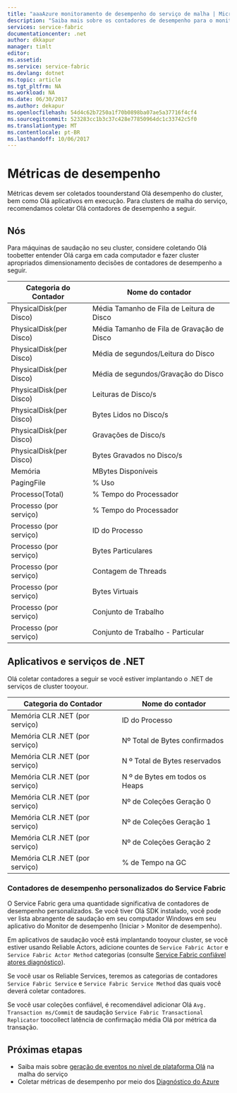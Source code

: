 ```yaml
---
title: "aaaAzure monitoramento de desempenho do serviço de malha | Microsoft Docs"
description: "Saiba mais sobre os contadores de desempenho para o monitoramento e diagnóstico de clusters do Azure Service Fabric."
services: service-fabric
documentationcenter: .net
author: dkkapur
manager: timlt
editor: 
ms.assetid: 
ms.service: service-fabric
ms.devlang: dotnet
ms.topic: article
ms.tgt_pltfrm: NA
ms.workload: NA
ms.date: 06/30/2017
ms.author: dekapur
ms.openlocfilehash: 54d4c62b7250a1f70b0898ba07ae5a37716f4cf4
ms.sourcegitcommit: 523283cc1b3c37c428e77850964dc1c33742c5f0
ms.translationtype: MT
ms.contentlocale: pt-BR
ms.lasthandoff: 10/06/2017
---
```

# <a name="performance-metrics"></a>Métricas de desempenho

Métricas devem ser coletados toounderstand Olá desempenho do cluster, bem como Olá aplicativos em execução. Para clusters de malha do serviço, recomendamos coletar Olá contadores de desempenho a seguir.

## <a name="nodes"></a>Nós

Para máquinas de saudação no seu cluster, considere coletando Olá toobetter entender Olá carga em cada computador e fazer cluster apropriados dimensionamento decisões de contadores de desempenho a seguir.

| Categoria do Contador | Nome do contador |
| --- | --- |
| PhysicalDisk(per Disco) | Média Tamanho de Fila de Leitura de Disco |
| PhysicalDisk(per Disco) | Média Tamanho de Fila de Gravação de Disco |
| PhysicalDisk(per Disco) | Média de segundos/Leitura do Disco |
| PhysicalDisk(per Disco) | Média de segundos/Gravação do Disco |
| PhysicalDisk(per Disco) | Leituras de Disco/s  |
| PhysicalDisk(per Disco) | Bytes Lidos no Disco/s  |
| PhysicalDisk(per Disco) | Gravações de Disco/s |
| PhysicalDisk(per Disco) | Bytes Gravados no Disco/s |
| Memória | MBytes Disponíveis |
| PagingFile | % Uso |
| Processo(Total) | % Tempo do Processador |
| Processo (por serviço) | % Tempo do Processador |
| Processo (por serviço) | ID do Processo |
| Processo (por serviço) | Bytes Particulares |
| Processo (por serviço) | Contagem de Threads |
| Processo (por serviço) | Bytes Virtuais |
| Processo (por serviço) | Conjunto de Trabalho |
| Processo (por serviço) | Conjunto de Trabalho - Particular |

## <a name="net-applications-and-services"></a>Aplicativos e serviços de .NET

Olá coletar contadores a seguir se você estiver implantando o .NET de serviços de cluster tooyour. 

| Categoria do Contador | Nome do contador |
| --- | --- |
| Memória CLR .NET (por serviço) | ID do Processo |
| Memória CLR .NET (por serviço) | Nº Total de Bytes confirmados |
| Memória CLR .NET (por serviço) | N º Total de Bytes reservados |
| Memória CLR .NET (por serviço) | N º de Bytes em todos os Heaps |
| Memória CLR .NET (por serviço) | Nº de Coleções Geração 0 |
| Memória CLR .NET (por serviço) | Nº de Coleções Geração 1 |
| Memória CLR .NET (por serviço) | Nº de Coleções Geração 2 |
| Memória CLR .NET (por serviço) | % de Tempo na GC |

### <a name="service-fabrics-custom-performance-counters"></a>Contadores de desempenho personalizados do Service Fabric

O Service Fabric gera uma quantidade significativa de contadores de desempenho personalizados. Se você tiver Olá SDK instalado, você pode ver lista abrangente de saudação em seu computador Windows em seu aplicativo do Monitor de desempenho (Iniciar > Monitor de desempenho). 

Em aplicativos de saudação você está implantando tooyour cluster, se você estiver usando Reliable Actors, adicione countes de `Service Fabric Actor` e `Service Fabric Actor Method` categorias (consulte [Service Fabric confiável atores diagnóstico](service-fabric-reliable-actors-diagnostics.md)).

Se você usar os Reliable Services, teremos as categorias de contadores `Service Fabric Service` e `Service Fabric Service Method` das quais você deverá coletar contadores. 

Se você usar coleções confiável, é recomendável adicionar Olá `Avg. Transaction ms/Commit` de saudação `Service Fabric Transactional Replicator` toocollect latência de confirmação média Olá por métrica da transação.


## <a name="next-steps"></a>Próximas etapas

* Saiba mais sobre [geração de eventos no nível de plataforma Olá](service-fabric-diagnostics-event-generation-infra.md) na malha do serviço
* Coletar métricas de desempenho por meio dos [Diagnóstico do Azure](service-fabric-diagnostics-event-aggregation-wad.md)
